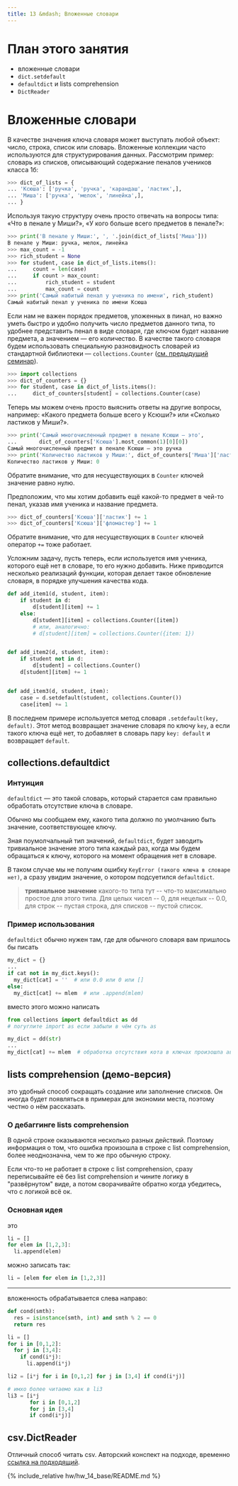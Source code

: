 ```yaml
---
title: 13 &mdash; Вложенные словари
---
```


# План этого занятия
* вложенные словари
* `dict.setdefault`
* `defaultdict` и lists comprehension
* `DictReader`

# Вложенные словари

В качестве значения ключа словаря может выступать любой объект: число, строка, список или словарь.
Вложенные коллекции часто используются для структурирования данных.
Рассмотрим пример: словарь из списков, описывающий содержание пеналов учеников класса 1б:

```python
>>> dict_of_lists = {
... 'Ксюша': ['ручка', 'ручка', 'карандаш', 'ластик',],
... 'Миша': ['ручка', 'мелок', 'линейка',],
... }
```

Используя такую структуру очень просто отвечать на вопросы типа: «Что в пенале у Миши?», «У кого больше всего предметов в пенале?»:

```python
>>> print('В пенале у Миши:', ', '.join(dict_of_lists['Миша']))
В пенале у Миши: ручка, мелок, линейка
>>> max_count = -1
>>> rich_student = None
>>> for student, case in dict_of_lists.items():
...     count = len(case)
...     if count > max_count:
...         rich_student = student
...         max_count = count
>>> print('Самый набитый пенал у ученика по имени', rich_student)
Самый набитый пенал у ученика по имени Ксюша
```

Если нам не важен порядок предметов, уложенных в пинал, но важно уметь быстро и удобно получить число предметов данного типа, то удобнее представить пенал в виде словаря, где ключом будет название предмета, а значением — его количество.
В качестве такого словаря будем использовать специальную разновидность словарей из стандартной библиотеки — `collections.Counter` ([см. предыдущий семинар](/13/)).

```python
>>> import collections
>>> dict_of_counters = {}
>>> for student, case in dict_of_lists.items():
...     dict_of_counters[student] = collections.Counter(case)
```

Теперь мы можем очень просто выяснить ответы на другие вопросы, например: «Какого предмета больше всего у Ксюши?» или «Сколько ластиков у Миши?».

```python
>>> print('Самый многочисленный предмет в пенале Ксюши — это',
...       dict_of_counters['Ксюша'].most_common(1)[0][0])
Самый многочисленный предмет в пенале Ксюши — это ручка
>>> print('Количество ластиков у Миши:', dict_of_counters['Миша']['ластик'])
Количество ластиков у Миши: 0
```

Обратите внимание, что для несуществующих в `Counter` ключей значение равно нулю.

Предположим, что мы хотим добавить ещё какой-то предмет в чей-то пенал, указав имя ученика и название предмета.

```python
>>> dict_of_counters['Ксюша']['ластик'] += 1
>>> dict_of_counters['Ксюша']['фломастер'] += 1
```

Обратите внимание, что для несуществующих в `Counter` ключей оператор `+=` тоже работает.

Усложним задачу, пусть теперь, если используется имя ученика, которого ещё нет в словаре, то его нужно добавить.
Ниже приводится несколько реализаций функции, которая делает такое обновление словаря, в порядке улучшения качества кода.

```python
def add_item1(d, student, item):
    if student in d:
        d[student][item] += 1
    else:
        d[student][item] = collections.Counter([item])
        # или, аналогично:
        # d[student][item] = collections.Counter({item: 1})


def add_item2(d, student, item):
    if student not in d:
        d[student] = collections.Counter()
    d[student][item] += 1


def add_item3(d, student, item):
    case = d.setdefault(student, collections.Counter())
    case[item] += 1
```

В последнем примере используется метод словаря `.setdefault(key, default)`.
Этот метод возвращает значение словаря по ключу `key`, а если такого ключа ещё нет, то добавляет в словарь пару `key: default` и возвращает `default`.

## collections.defaultdict

### Интуиция
`defaultdict` &mdash; это такой словарь, который старается сам правильно обработать отсутствие ключа в словаре.

Обычно мы сообщаем ему, какого типа должно по умолчанию быть значение, соответствующее ключу.

Зная поумолчальный тип значений, `defaultdict`, будет заводить тривиальное значение этого типа каждый раз, когда мы будем обращаться к ключу, которого на момент обращения нет в словаре.

В таком случае мы не получим ошибку `KeyError (такого ключа в словаре нет)`, а сразу увидим значение, о котором подсуетился `defaultdict`.

> **тривиальное значение** какого-то типа тут -- что-то максимально простое для этого типа.
Для целых чисел -- 0, для нецелых -- 0.0, для строк -- пустая строка, для списков -- пустой список.

### Пример использования
`defaultdict` обычно нужен там, где для обычного словаря вам пришлось бы писать

```python
my_dict = {}
...
if cat not in my_dict.keys():
  my_dict[cat] = ''  # или 0.0 или 0 или []
else:
  my_dict[cat] += mlem  # или .append(mlem)
```

вместо этого можно написать

```python
from collections import defaultdict as dd
# погуглите import as если забыли в чём суть as

my_dict = dd(str)
...
my_dict[cat] += mlem  # обработка отсутствия кота в ключах произошла автоматически

```


## lists comprehension (демо-версия)
это удобный способ сокращать создание или заполнение списков.
Он иногда будет появляться в примерах для экономии места, поэтому честно о нём рассказать.


### О дебаггинге lists comprehension
В одной строке оказываются несколько разных действий. Поэтому
информация о том, что ошибка произошла в строке с list comprehension, более неоднозначна, чем то же про обычную строку.

Если что-то не работает в строке с list comprehension, сразу переписывайте её без list comprehension и чините логику в "развёрнутом" виде, а потом сворачивайте обратно когда убедитесь, что с логикой всё ок.

### Основная идея

это
```python
li = []
for elem in [1,2,3]:
  li.append(elem)
```

можно записать так:
```python
li = [elem for elem in [1,2,3]]
```

---
вложенность обрабатывается слева направо:
```python
def cond(smth):
  res = isinstance(smth, int) and smth % 2 == 0
  return res

li = []
for i in [0,1,2]:
  for j in [3,4]:
    if cond(i*j):
      li.append(i*j)

li2 = [i*j for i in [0,1,2] for j in [3,4] if cond(i*j)]

# имхо более читаемо как в li3
li3 = [i*j
       for i in [0,1,2]
       for j in [3,4]
       if cond(i*j)]
```

## csv.DictReader
Отличный способ читать csv.
Авторский конспект на подходе, временно [ссылка на подходящий](https://courses.cs.washington.edu/courses/cse140/13wi/csv-parsing.html).




<!-- ====================================================================== -->

{% include_relative hw/hw_14_base/README.md %}


